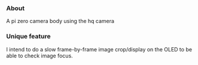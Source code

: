 ### About

A pi zero camera body using the hq camera

### Unique feature

I intend to do a slow frame-by-frame image crop/display on the OLED to be able to check image focus.
